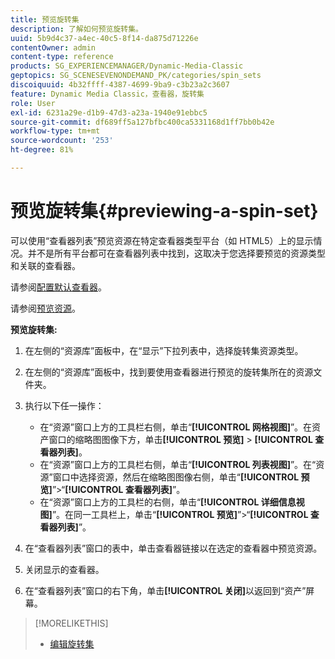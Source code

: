 ```yaml
---
title: 预览旋转集
description: 了解如何预览旋转集。
uuid: 5b9d4c37-a4ec-40c5-8f14-da875d71226e
contentOwner: admin
content-type: reference
products: SG_EXPERIENCEMANAGER/Dynamic-Media-Classic
geptopics: SG_SCENESEVENONDEMAND_PK/categories/spin_sets
discoiquuid: 4b32ffff-4387-4699-9ba9-c3b23a2c3607
feature: Dynamic Media Classic，查看器，旋转集
role: User
exl-id: 6231a29e-d1b9-47d3-a23a-1940e91ebbc5
source-git-commit: df689ff5a127bfbc400ca5331168d1ff7bb0b42e
workflow-type: tm+mt
source-wordcount: '253'
ht-degree: 81%

---
```


# 预览旋转集{#previewing-a-spin-set}

可以使用“查看器列表”预览资源在特定查看器类型平台（如 HTML5）上的显示情况。并不是所有平台都可在查看器列表中找到，这取决于您选择要预览的资源类型和关联的查看器。

请参阅[配置默认查看器](application-setup.md#configuring_default_viewers)。

请参阅[预览资源](previewing-asset.md#previewing_an_asset)。

**预览旋转集:**

1. 在左侧的“资源库”面板中，在“显示”下拉列表中，选择旋转集资源类型。
1. 在左侧的“资源库”面板中，找到要使用查看器进行预览的旋转集所在的资源文件夹。
1. 执行以下任一操作：

   * 在“资源”窗口上方的工具栏右侧，单击“**[!UICONTROL 网格视图]**”。在资产窗口的缩略图图像下方，单击&#x200B;**[!UICONTROL 预览]** > **[!UICONTROL 查看器列表]**。
   * 在“资源”窗口上方的工具栏右侧，单击“**[!UICONTROL 列表视图]**”。在“资源”窗口中选择资源，然后在缩略图图像右侧，单击“**[!UICONTROL 预览]**”>“**[!UICONTROL 查看器列表]**”。
   * 在“资源”窗口上方的工具栏的右侧，单击“**[!UICONTROL 详细信息视图]**”。在同一工具栏上，单击“**[!UICONTROL 预览]**”>“**[!UICONTROL 查看器列表]**”。

1. 在“查看器列表”窗口的表中，单击查看器链接以在选定的查看器中预览资源。
1. 关闭显示的查看器。
1. 在“查看器列表”窗口的右下角，单击&#x200B;**[!UICONTROL 关闭]**&#x200B;以返回到“资产”屏幕。

>[!MORELIKETHIS]
>
>* [编辑旋转集](creating-spin-set.md#editing-a-spin-set)

